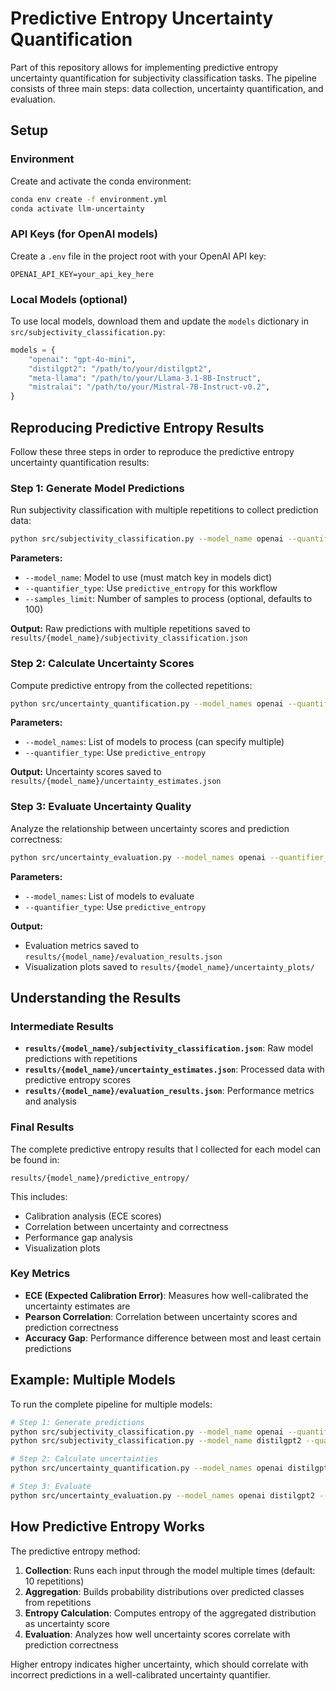 # Predictive Entropy Uncertainty Quantification

Part of this repository allows for implementing predictive entropy uncertainty quantification for subjectivity classification tasks. The pipeline consists of three main steps: data collection, uncertainty quantification, and evaluation.

## Setup

### Environment
Create and activate the conda environment:
```bash
conda env create -f environment.yml
conda activate llm-uncertainty
```

### API Keys (for OpenAI models)
Create a `.env` file in the project root with your OpenAI API key:
```
OPENAI_API_KEY=your_api_key_here
```

### Local Models (optional)
To use local models, download them and update the `models` dictionary in `src/subjectivity_classification.py`:
```python
models = {
    "openai": "gpt-4o-mini",
    "distilgpt2": "/path/to/your/distilgpt2",
    "meta-llama": "/path/to/your/Llama-3.1-8B-Instruct",
    "mistralai": "/path/to/your/Mistral-7B-Instruct-v0.2",
}
```

## Reproducing Predictive Entropy Results

Follow these three steps in order to reproduce the predictive entropy uncertainty quantification results:

### Step 1: Generate Model Predictions
Run subjectivity classification with multiple repetitions to collect prediction data:

```bash
python src/subjectivity_classification.py --model_name openai --quantifier_type predictive_entropy --samples_limit 100
```

**Parameters:**
- `--model_name`: Model to use (must match key in models dict)
- `--quantifier_type`: Use `predictive_entropy` for this workflow
- `--samples_limit`: Number of samples to process (optional, defaults to 100)

**Output:** Raw predictions with multiple repetitions saved to `results/{model_name}/subjectivity_classification.json`

### Step 2: Calculate Uncertainty Scores
Compute predictive entropy from the collected repetitions:

```bash
python src/uncertainty_quantification.py --model_names openai --quantifier_type predictive_entropy
```

**Parameters:**
- `--model_names`: List of models to process (can specify multiple)
- `--quantifier_type`: Use `predictive_entropy`

**Output:** Uncertainty scores saved to `results/{model_name}/uncertainty_estimates.json`

### Step 3: Evaluate Uncertainty Quality
Analyze the relationship between uncertainty scores and prediction correctness:

```bash
python src/uncertainty_evaluation.py --model_names openai --quantifier_type predictive_entropy
```

**Parameters:**
- `--model_names`: List of models to evaluate
- `--quantifier_type`: Use `predictive_entropy`

**Output:** 
- Evaluation metrics saved to `results/{model_name}/evaluation_results.json`
- Visualization plots saved to `results/{model_name}/uncertainty_plots/`

## Understanding the Results

### Intermediate Results
- **`results/{model_name}/subjectivity_classification.json`**: Raw model predictions with repetitions
- **`results/{model_name}/uncertainty_estimates.json`**: Processed data with predictive entropy scores
- **`results/{model_name}/evaluation_results.json`**: Performance metrics and analysis

### Final Results
The complete predictive entropy results that I collected for each model can be found in:
```
results/{model_name}/predictive_entropy/
```

This includes:
- Calibration analysis (ECE scores)
- Correlation between uncertainty and correctness
- Performance gap analysis
- Visualization plots

### Key Metrics
- **ECE (Expected Calibration Error)**: Measures how well-calibrated the uncertainty estimates are
- **Pearson Correlation**: Correlation between uncertainty scores and prediction correctness
- **Accuracy Gap**: Performance difference between most and least certain predictions

## Example: Multiple Models
To run the complete pipeline for multiple models:

```bash
# Step 1: Generate predictions
python src/subjectivity_classification.py --model_name openai --quantifier_type predictive_entropy
python src/subjectivity_classification.py --model_name distilgpt2 --quantifier_type predictive_entropy

# Step 2: Calculate uncertainties
python src/uncertainty_quantification.py --model_names openai distilgpt2 --quantifier_type predictive_entropy

# Step 3: Evaluate
python src/uncertainty_evaluation.py --model_names openai distilgpt2 --quantifier_type predictive_entropy
```

## How Predictive Entropy Works

The predictive entropy method:

1. **Collection**: Runs each input through the model multiple times (default: 10 repetitions)
2. **Aggregation**: Builds probability distributions over predicted classes from repetitions
3. **Entropy Calculation**: Computes entropy of the aggregated distribution as uncertainty score
4. **Evaluation**: Analyzes how well uncertainty scores correlate with prediction correctness

Higher entropy indicates higher uncertainty, which should correlate with incorrect predictions in a well-calibrated uncertainty quantifier.